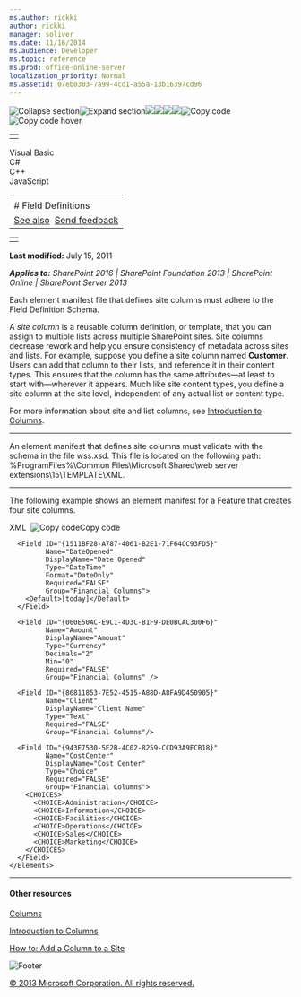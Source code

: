 ```yaml
---
ms.author: rickki
author: rickki
manager: soliver
ms.date: 11/16/2014
ms.audience: Developer
ms.topic: reference
ms.prod: office-online-server
localization_priority: Normal
ms.assetid: 07eb0303-7a99-4cd1-a55a-13b16397cd96
---
```


![Collapse
section](../icons/collapse_all.gif "Collapse section")![Expand
section](../icons/expand_all.gif "Expand section")![](../icons/collapse_all.gif)![](../icons/expand_all.gif)![](../icons/dropdown.gif)![](../icons/dropdownHover.gif)![Copy
code](../icons/copycode.gif "Copy code")![Copy code
hover](../icons/copycodeHighlight.gif "Copy code hover")
<table>
<tbody>
<tr class="odd">
<td align="left"></td>
</tr>
</tbody>
</table>

Visual Basic  
C\#  
C++  
JavaScript  

<table>
<tbody>
<tr class="odd">
<td align="left"><span id="runningHeaderText"></span></td>
</tr>
<tr class="even">
<td align="left"># Field Definitions</td>
</tr>
<tr class="odd">
<td align="left"><a href="#seeAlsoToggle">See also</a>  <span id="headfeedbackarea" class="feedbackhead"><a href="javascript:SubmitFeedback(&#39;docthis@Microsoft.com&#39;,&#39;&#39;,&#39;&#39;,&#39;&#39;,&#39;1.0.18082.1225&#39;,&#39;%0\dThank%20you%20for%20your%20feedback.%20The%20developer%20writing%20teams%20use%20your%20feedback%20to%20improve%20documentation.%20While%20we%20are%20reviewing%20your%20feedback,%20we%20may%20send%20you%20e-mail%20to%20ask%20for%20clarification%20or%20feedback%20on%20a%20solution.%20We%20do%20not%20use%20your%20e-mail%20address%20for%20any%20other%20purpose%20and%20we%20delete%20it%20after%20we%20finish%20our%20review.%0\AFor%20further%20information%20about%20the%20privacy%20policies%20of%20Microsoft,%20please%20see%20http://privacy.microsoft.com/en-us/default.aspx.%0\A%0\d&#39;,&#39;Customer%20feedback&#39;);">Send feedback</a></span></td>
</tr>
</tbody>
</table>

<table>
<colgroup>
<col width="100%" />
</colgroup>
<tbody>
<tr class="odd">
<td align="left"></td>
</tr>
</tbody>
</table>

**Last modified:** July 15, 2011

***Applies to:** SharePoint 2016 | SharePoint Foundation 2013 |
SharePoint Online | SharePoint Server 2013*

Each element manifest file that defines site columns must adhere to the
Field Definition Schema.

A *site column* is a reusable column definition, or template, that you
can assign to multiple lists across multiple SharePoint sites. Site
columns decrease rework and help you ensure consistency of metadata
across sites and lists. For example, suppose you define a site column
named **Customer**. Users can add that column to their lists, and
reference it in their content types. This ensures that the column has
the same attributes—at least to start with—wherever it appears. Much
like site content types, you define a site column at the site level,
independent of any actual list or content type.

For more information about site and list columns, see [Introduction to
Columns](http://msdn.microsoft.com/library/2482a1a0-c75e-40a9-9cdb-bc1548dc10c0(Office.15).aspx).


----------------------------------------------------------------------------------------------------------------------------------------------------------------------------------------------------------

An element manifest that defines site columns must validate with the
schema in the file <span class="code">wss.xsd</span>. This file is
located on the following path: %ProgramFiles%\\Common Files\\Microsoft
Shared\\web server extensions\\15\\TEMPLATE\\XML.


--------------------------------------------------------------------------------------------------------------------------------------------------------------------------------------------

The following example shows an element manifest for a Feature that
creates four site columns.

<span codelanguage="xmlLang"></span>
XML 
<span class="copyCode" onclick="CopyCode(this)"
onkeypress="CopyCode_CheckKey(this, event)"
onmouseover="ChangeCopyCodeIcon(this)"
onmouseout="ChangeCopyCodeIcon(this)" tabindex="0">![Copy
code](../icons/copycode.gif "Copy code")Copy code</span>
    <?xml version="1.0" encoding="utf-8"?>
    <Elements xmlns="http://schemas.microsoft.com/sharepoint/">

      <Field ID="{1511BF28-A787-4061-B2E1-71F64CC93FD5}"
             Name="DateOpened"
             DisplayName="Date Opened"
             Type="DateTime"
             Format="DateOnly"
             Required="FALSE"
             Group="Financial Columns">
        <Default>[today]</Default>
      </Field>

      <Field ID="{060E50AC-E9C1-4D3C-B1F9-DE0BCAC300F6}"
             Name="Amount"
             DisplayName="Amount"
             Type="Currency"
             Decimals="2"
             Min="0"
             Required="FALSE"
             Group="Financial Columns" />

      <Field ID="{86811853-7E52-4515-A88D-A8FA9D450905}"
             Name="Client"
             DisplayName="Client Name"
             Type="Text"
             Required="FALSE"
             Group="Financial Columns"/>

      <Field ID="{943E7530-5E2B-4C02-8259-CCD93A9ECB18}"
             Name="CostCenter"
             DisplayName="Cost Center"
             Type="Choice"
             Required="FALSE"
             Group="Financial Columns">
        <CHOICES>
          <CHOICE>Administration</CHOICE>
          <CHOICE>Information</CHOICE>
          <CHOICE>Facilities</CHOICE>
          <CHOICE>Operations</CHOICE>
          <CHOICE>Sales</CHOICE>
          <CHOICE>Marketing</CHOICE>
        </CHOICES>
      </Field>
    </Elements>


-------------------------------------------------------------------------------------------------------------------------------------------------------------------------------------------

#### Other resources

[Columns](http://msdn.microsoft.com/library/0402b3a7-3665-43df-9769-85e3aa1b2432(Office.15).aspx)

[Introduction to
Columns](http://msdn.microsoft.com/library/2482a1a0-c75e-40a9-9cdb-bc1548dc10c0(Office.15).aspx)

[How to: Add a Column to a
Site](http://msdn.microsoft.com/library/16616d60-87b6-4f90-8301-7d0974ffc303(Office.15).aspx)

![Footer](../icons/footer.gif "Footer")

[© 2013 Microsoft Corporation. All rights
reserved.](office-2013-documentation-copyright-notice.htm)



